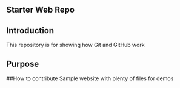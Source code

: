 ## Starter Web Repo
## Introduction
This repository is for showing how Git and GitHub work

## Purpose
##How to contribute
Sample website with plenty of files for demos